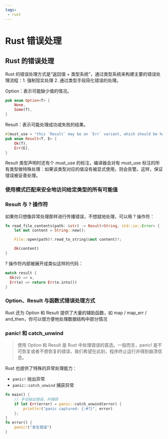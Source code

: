 ```yaml
---
tags:
 - rust
---
```


# Rust 错误处理

## Rust 的错误处理

Rust 的错误处理方式是“返回值 + 类型系统”，通过类型系统来构建主要的错误处理流程：1. 强制现实处理 2. 通过类型手段简化错误的处理。

Option：表示可能缺少值的情况。

```rust
pub enum Option<T> {
    None,
    Some(T),
}
```

Result：表示可能处理成功或失败的结果。

```rust
#[must_use = "this `Result` may be an `Err` variant, which should be handled"]
pub enum Result<T, E> {
    Ok(T),
    Err(E),
}
```

Result 类型声明时还有个 must_use 的标注，编译器会对有 must_use 标注的所有类型做特殊处理：如果该类型对应的值没有被显式使用，则会告警。这样，保证错误被妥善处理。

### 使用模式匹配来安全地访问给定类型的所有可能值

### Result 与 ? 操作符

如果你只想像异常处理那样进行传播错误，不想就地处理，可以用 ? 操作符：

```rust
fn read_file_contents(path: &str) -> Result<String, std::io::Error> {
    let mut content = String::new();

    File::open(path)?.read_to_string(&mut content)?;

    Ok(content)
}
```

? 操作符内部被展开成类似这样的代码：

```rust
match result {
  Ok(v) => v,
  Err(e) => return Err(e.into())
}
```

### Option、Result 与函数式错误处理方式

Rust 还为 Option 和 Result 提供了大量的辅助函数，如 map / map_err / and_then，你可以很方便地处理数据结构中部分情况

### panic! 和 catch_unwind

> 使用 Option 和 Result 是 Rust 中处理错误的首选。一般而言，panic! 是不可恢复或者不想恢复的错误，我们希望在此刻，程序终止运行并得到崩溃信息。

Rust 也提供了特殊的异常处理能力：

- `panic!` 抛出异常
- `panic::catch_unwind` 捕获异常

```rust
fn main() {
    // 手动抛出错误，并捕获
    if let Err(error) = panic::catch_unwind(error) {
        println!("panic captured: {:#?}", error)
    };
}
fn error() {
    panic!("发生错误")
}
```